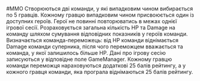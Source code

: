 #MMO
Створюються дві команди, у які випадковим чином вибирається по 5 гравців. 
Кожному гравцю випадковим чином присвоюється один із доступних героїв. Герої не повинні повторюватись в межах однієї ігрової сесії. 
Розраховується загальна кількість HP та Damage на команду шляхом сумування відповідних показників у героїв команди. 
Визначається команда-переможець: від HP команди віднімається Damage команди суперника, після чого переможцем вважається та команда, у якої залишилось більше HP. 
Дані про ігрову сесію записуються у відповідне поле GameManager. 
Кожному гравцю команди переможця нараховуються додаткові 25 балів рейтингу, а у кожного гравця команди, яка програла віднімаються 25 балів рейтингу.
